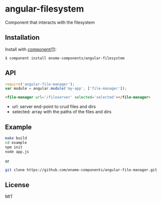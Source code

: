 
# angular-filesystem

  Component that interacts with the filesystem

## Installation

  Install with [component(1)](http://component.io):

    $ component install enome-components/angular-filesystem

## API

```js
require('angular-file-manager');
var module = angular.module('my-app', ['file-manager']);
```

```html
<file-manager url='/fileserver' selected='selected'></file-manager>
```

- url: server end-point to crud files and dirs
- selected: array with the paths of the files and dirs

## Example

```sh
make build
cd example
npm init
node app.js
```

or

```sh
git clone https://github.com/enome-components/angular-file-manager.git && cd angular-file-manager && make build && cd example && npm install && node app.js
```

## License

  MIT
